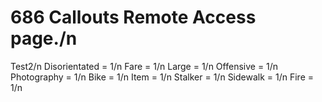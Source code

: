 # 686 Callouts Remote Access page./n
Test2/n
Disorientated = 1/n
Fare = 1/n
Large = 1/n
Offensive = 1/n
Photography = 1/n
Bike = 1/n
Item = 1/n
Stalker = 1/n
Sidewalk = 1/n
Fire = 1/n
